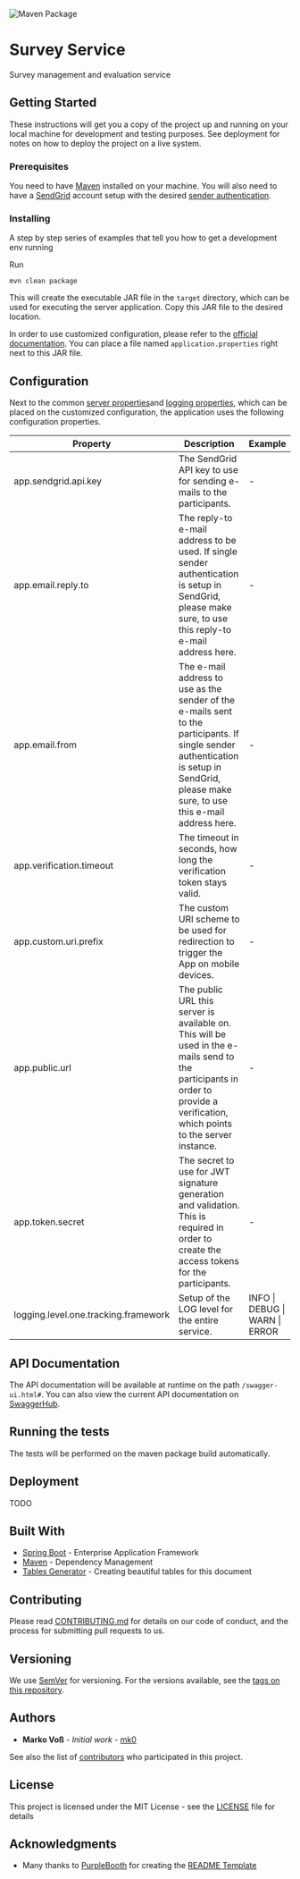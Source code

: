![Maven Package](https://github.com/OneTrackingFramework/survey-service/workflows/Maven%20Package/badge.svg)

# Survey Service
Survey management and evaluation service

## Getting Started

These instructions will get you a copy of the project up and running on your local machine for development and testing purposes. See deployment for notes on how to deploy the project on a live system.

### Prerequisites

You need to have [Maven](https://maven.apache.org/) installed on your machine. You will also need to have a [SendGrid](https://sendgrid.com/) account setup with the desired [sender authentication](https://app.sendgrid.com/settings/sender_auth).

### Installing

A step by step series of examples that tell you how to get a development env running

Run

```
mvn clean package
```

This will create the executable JAR file in the `target` directory, which can be used for executing the server application. Copy this JAR file to the desired location.

In order to use customized configuration, please refer to the [official documentation](https://docs.spring.io/spring-boot/docs/current/reference/html/spring-boot-features.html#boot-features-external-config).
You can place a file named `application.properties` right next to this JAR file.

## Configuration

Next to the common [server properties](https://docs.spring.io/spring-boot/docs/current/reference/html/appendix-application-properties.html#server-properties)and [logging properties](https://docs.spring.io/spring-boot/docs/current/reference/html/appendix-application-properties.html#core-properties), which can be placed on the customized configuration, the application uses the following configuration properties.

<table class="tg">
<thead>
  <tr>
    <th class="tg-c3ow">Property</th>
    <th class="tg-c3ow">Description</th>
    <th class="tg-c3ow">Example</th>
  </tr>
</thead>
<tbody>
  <tr>
    <td class="tg-0pky">app.sendgrid.api.key</td>
    <td class="tg-0pky">The SendGrid API key to use for sending e-mails to the participants.</td>
    <td class="tg-0pky">-</td>
  </tr>
  <tr>
    <td class="tg-0pky">app.email.reply.to</td>
    <td class="tg-0pky">The reply-to e-mail address to be used. If single sender authentication is setup in SendGrid, please make sure, to use this reply-to e-mail address here.</td>
    <td class="tg-0pky">-</td>
  </tr>
  <tr>
    <td class="tg-0pky">app.email.from</td>
    <td class="tg-0pky">The e-mail address to use as the sender of the e-mails sent to the participants. If single sender authentication is setup in SendGrid, please make sure, to use this e-mail address here.</td>
    <td class="tg-0pky">-</td>
  </tr>
  <tr>
    <td class="tg-0pky">app.verification.timeout</td>
    <td class="tg-0pky">The timeout in seconds, how long the verification token stays valid.</td>
    <td class="tg-0pky">-</td>
  </tr>
  <tr>
    <td class="tg-0pky">app.custom.uri.prefix</td>
    <td class="tg-0pky">The custom URI scheme to be used for redirection to trigger the App on mobile devices.</td>
    <td class="tg-0pky">-</td>
  </tr>
  <tr>
    <td class="tg-0pky">app.public.url</td>
    <td class="tg-0pky">The public URL this server is available on. This will be used in the e-mails send to the participants in order to provide a verification, which points to the server instance.</td>
    <td class="tg-0pky">-</td>
  </tr>
  <tr>
    <td class="tg-0pky">app.token.secret</td>
    <td class="tg-0pky">The secret to use for JWT signature generation and validation. This is required in order to create the access tokens for the participants.</td>
    <td class="tg-0pky">-</td>
  </tr>
  <tr>
    <td class="tg-0pky">logging.level.one.tracking.framework</td>
    <td class="tg-0pky">Setup of the LOG level for the entire service.</td>
    <td class="tg-0pky">INFO | DEBUG | WARN | ERROR</td>
  </tr>
</tbody>
</table>

## API Documentation

The API documentation will be available at runtime on the path `/swagger-ui.html#`.
You can also view the current API documentation on [SwaggerHub](https://app.swaggerhub.com/apis/mk01/survey-service-api/1.0).

## Running the tests

The tests will be performed on the maven package build automatically.

## Deployment

TODO

## Built With

* [Spring Boot](https://spring.io/projects/spring-boot) - Enterprise Application Framework
* [Maven](https://maven.apache.org) - Dependency Management
* [Tables Generator](https://www.tablesgenerator.com) - Creating beautiful tables for this document

## Contributing

Please read [CONTRIBUTING.md](https://gist.github.com/PurpleBooth/b24679402957c63ec426) for details on our code of conduct, and the process for submitting pull requests to us.

## Versioning

We use [SemVer](http://semver.org/) for versioning. For the versions available, see the [tags on this repository](https://github.com/OneTrackingFramework/survey-service/tags). 

## Authors

* **Marko Voß** - *Initial work* - [mk0](https://gist.github.com/mk0)

See also the list of [contributors](https://github.com/OneTrackingFramework/survey-service/contributors) who participated in this project.

## License

This project is licensed under the MIT License - see the [LICENSE](LICENSE) file for details

## Acknowledgments

* Many thanks to [PurpleBooth](https://github.com/PurpleBooth) for creating the [README Template](https://gist.github.com/PurpleBooth/109311bb0361f32d87a2)